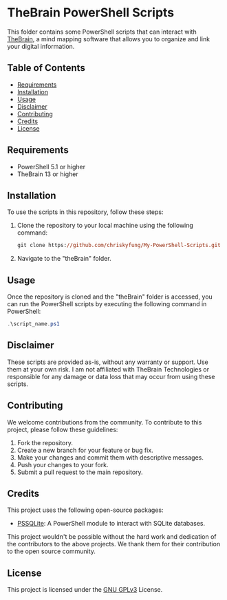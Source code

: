 # TheBrain PowerShell Scripts

This folder contains some PowerShell scripts that can interact with [TheBrain](https://thebrain.com/), a mind mapping software that allows you to organize and link your digital information.

## Table of Contents
- [Requirements](#requirements)
- [Installation](#installation)
- [Usage](#usage)
- [Disclaimer](#disclaimer)
- [Contributing](#contributing)
- [Credits](#credits)
- [License](#license)

## Requirements

-   PowerShell 5.1 or higher
-   TheBrain 13 or higher

## Installation
To use the scripts in this repository, follow these steps:

1. Clone the repository to your local machine using the following command:

   ```ps
   git clone https://github.com/chriskyfung/My-PowerShell-Scripts.git
   ```

2. Navigate to the "theBrain" folder.

## Usage
Once the repository is cloned and the "theBrain" folder is accessed, you can run the PowerShell scripts by executing the following command in PowerShell:

```powershell
.\script_name.ps1
```

## Disclaimer

These scripts are provided as-is, without any warranty or support. Use them at your own risk. I am not affiliated with TheBrain Technologies or responsible for any damage or data loss that may occur from using these scripts.

## Contributing

We welcome contributions from the community. To contribute to this project, please follow these guidelines:

1.  Fork the repository.
2.  Create a new branch for your feature or bug fix.
3.  Make your changes and commit them with descriptive messages.
4.  Push your changes to your fork.
5.  Submit a pull request to the main repository.

## Credits

This project uses the following open-source packages:

- [PSSQLite](https://github.com/RamblingCookieMonster/PSSQLite): A PowerShell module to interact with SQLite databases.

This project wouldn't be possible without the hard work and dedication of the contributors to the above projects. We thank them for their contribution to the open source community.

## License

This project is licensed under the [GNU GPLv3](LICENSE) License.

